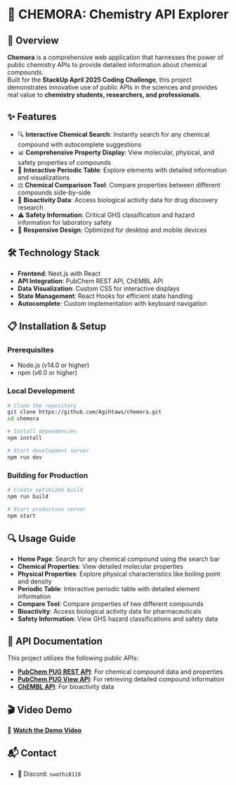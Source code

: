 # 🔬 **CHEMORA: Chemistry API Explorer**

## 🧭 **Overview**

**Chemora** is a comprehensive web application that harnesses the power of public chemistry APIs to provide detailed information about chemical compounds.  
Built for the **StackUp April 2025 Coding Challenge**, this project demonstrates innovative use of public APIs in the sciences and provides real value to **chemistry students, researchers, and professionals**.


## ✨ **Features**

- 🔍 **Interactive Chemical Search**: Instantly search for any chemical compound with autocomplete suggestions  
- 📊 **Comprehensive Property Display**: View molecular, physical, and safety properties of compounds  
- 🧪 **Interactive Periodic Table**: Explore elements with detailed information and visualizations  
- ⚖️ **Chemical Comparison Tool**: Compare properties between different compounds side-by-side  
- 💊 **Bioactivity Data**: Access biological activity data for drug discovery research  
- ⚠️ **Safety Information**: Critical GHS classification and hazard information for laboratory safety  
- 📱 **Responsive Design**: Optimized for desktop and mobile devices  


## 🛠️ **Technology Stack**

- **Frontend**: Next.js with React  
- **API Integration**: PubChem REST API, ChEMBL API  
- **Data Visualization**: Custom CSS for interactive displays  
- **State Management**: React Hooks for efficient state handling  
- **Autocomplete**: Custom implementation with keyboard navigation  


## 📋 **Installation & Setup**

### **Prerequisites**

- Node.js (v14.0 or higher)  
- npm (v6.0 or higher)  

### **Local Development**

```bash
# Clone the repository
git clone https://github.com/Agihtaws/chemora.git
cd chemora

# Install dependencies
npm install

# Start development server
npm run dev
```

### **Building for Production**

```bash
# Create optimized build
npm run build

# Start production server
npm start
```


## 🔍 **Usage Guide**

- **Home Page**: Search for any chemical compound using the search bar  
- **Chemical Properties**: View detailed molecular properties  
- **Physical Properties**: Explore physical characteristics like boiling point and density  
- **Periodic Table**: Interactive periodic table with detailed element information  
- **Compare Tool**: Compare properties of two different compounds  
- **Bioactivity**: Access biological activity data for pharmaceuticals  
- **Safety Information**: View GHS hazard classifications and safety data  


## 🧪 **API Documentation**

This project utilizes the following public APIs:

- **[PubChem PUG REST API](https://pubchemdocs.ncbi.nlm.nih.gov/pug-rest)**: For chemical compound data and properties  
- **[PubChem PUG View API](https://pubchemdocs.ncbi.nlm.nih.gov/pug-view)**: For retrieving detailed compound information  
- **[ChEMBL API](https://www.ebi.ac.uk/chembl/ws/)**: For bioactivity data  

## 🎬 **Video Demo**

🎥 **[Watch the Demo Video](https://youtu.be/Yyo6tZc9iKA)**

## 📬 Contact

- 💬 Discord: `swathi8118`
